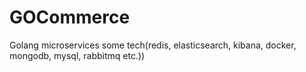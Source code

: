 # GOCommerce
 Golang microservices some tech(redis, elasticsearch, kibana, docker, mongodb, mysql, rabbitmq etc.))
